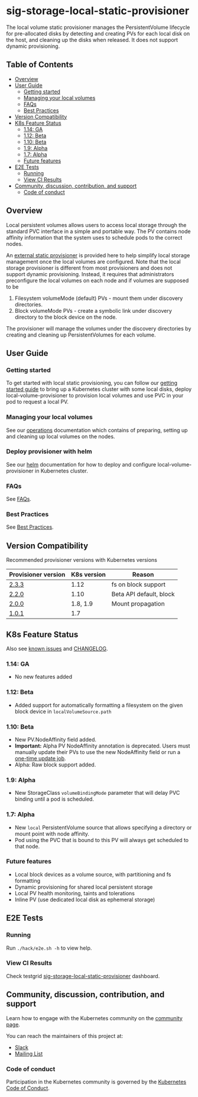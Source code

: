 # sig-storage-local-static-provisioner

The local volume static provisioner manages the PersistentVolume lifecycle for
pre-allocated disks by detecting and creating PVs for each local disk on the
host, and cleaning up the disks when released. It does not support dynamic
provisioning.

## Table of Contents

- [Overview](#overview)
- [User Guide](#user-guide)
  * [Getting started](#getting-started)
  * [Managing your local volumes](#managing-your-local-volumes)
  * [FAQs](#faqs)
  * [Best Practices](#best-practices)
- [Version Compatibility](#version-compatibility)
- [K8s Feature Status](#k8s-feature-status)
  * [1.14: GA](#114-ga)
  * [1.12: Beta](#112-beta)
  * [1.10: Beta](#110-beta)
  * [1.9: Alpha](#19-alpha)
  * [1.7: Alpha](#17-alpha)
  * [Future features](#future-features)
- [E2E Tests](#e2e-tests)
  * [Running](#running)
  * [View CI Results](#view-ci-results)
- [Community, discussion, contribution, and support](#community-discussion-contribution-and-support)
  * [Code of conduct](#code-of-conduct)

## Overview

Local persistent volumes allows users to access local storage through the
standard PVC interface in a simple and portable way.  The PV contains node
affinity information that the system uses to schedule pods to the correct
nodes.

An [external static provisioner](docs/provisioner.md) is provided here to help
simplify local storage management once the local volumes are configured. Note
that the local storage provisioner is different from most provisioners and does
not support dynamic provisioning.  Instead, it requires that administrators
preconfigure the local volumes on each node and if volumes are supposed to be

 1. Filesystem volumeMode (default) PVs - mount them under discovery directories.
 2. Block volumeMode PVs - create a symbolic link under discovery directory to
    the block device on the node.

The provisioner will manage the volumes under the discovery directories by creating
and cleaning up PersistentVolumes for each volume.

## User Guide

### Getting started

To get started with local static provisioning, you can follow our [getting
started guide](docs/getting-started.md) to bring up a Kubernetes cluster with
some local disks, deploy local-volume-provisioner to provision local volumes
and use PVC in your pod to request a local PV.

### Managing your local volumes

See our [operations](docs/operations.md) documentation which contains of
preparing, setting up and cleaning up local volumes on the nodes.

### Deploy provisioner with helm

See our [helm](helm/README.md) documentation for how to deploy and configure
local-volume-provisioner in Kubernetes cluster.

### FAQs

See [FAQs](docs/faqs.md).

### Best Practices

See [Best Practices](docs/best-practices.md).

## Version Compatibility

Recommended provisioner versions with Kubernetes versions

| Provisioner version | K8s version   | Reason                    |
| ------------------- | ------------- | ------------------------- |
| [2.3.3][4]          | 1.12          | fs on block support       |
| [2.2.0][3]          | 1.10          | Beta API default, block   |
| [2.0.0][2]          | 1.8, 1.9      | Mount propagation         |
| [1.0.1][1]          | 1.7           |                           |

[1]: https://github.com/kubernetes-incubator/external-storage/tree/local-volume-provisioner-v1.0.1/local-volume
[2]: https://github.com/kubernetes-incubator/external-storage/tree/local-volume-provisioner-v2.0.0/local-volume
[3]: https://github.com/kubernetes-incubator/external-storage/tree/local-volume-provisioner-v2.2.0/local-volume
[4]: https://github.com/kubernetes-sigs/sig-storage-local-static-provisioner/tree/v2.3.3

## K8s Feature Status

Also see [known issues](KNOWN_ISSUES.md) and [CHANGELOG](CHANGELOG.md).

### 1.14: GA

* No new features added

### 1.12: Beta

* Added support for automatically formatting a filesystem on the given block device in `localVolumeSource.path`

### 1.10: Beta

* New PV.NodeAffinity field added.
* **Important:** Alpha PV NodeAffinity annotation is deprecated. Users must manually update
  their PVs to use the new NodeAffinity field or run a [one-time update job](utils/update-pv-to-beta).
* Alpha: Raw block support added.

### 1.9: Alpha

* New StorageClass `volumeBindingMode` parameter that will delay PVC binding
  until a pod is scheduled.

### 1.7: Alpha

* New `local` PersistentVolume source that allows specifying a directory or mount
  point with node affinity.
* Pod using the PVC that is bound to this PV will always get scheduled to that node.

### Future features

* Local block devices as a volume source, with partitioning and fs formatting
* Dynamic provisioning for shared local persistent storage
* Local PV health monitoring, taints and tolerations
* Inline PV (use dedicated local disk as ephemeral storage)

## E2E Tests

### Running

Run `./hack/e2e.sh -h` to view help.

### View CI Results

Check testgrid [sig-storage-local-static-provisioner](https://testgrid.k8s.io/sig-storage-local-static-provisioner) dashboard.

## Community, discussion, contribution, and support

Learn how to engage with the Kubernetes community on the [community page](http://kubernetes.io/community/).

You can reach the maintainers of this project at:

- [Slack](http://slack.k8s.io/)
- [Mailing List](https://groups.google.com/forum/#!forum/kubernetes-dev)

### Code of conduct

Participation in the Kubernetes community is governed by the [Kubernetes Code of Conduct](code-of-conduct.md).

[owners]: https://git.k8s.io/community/contributors/guide/owners.md
[Creative Commons 4.0]: https://git.k8s.io/website/LICENSE

